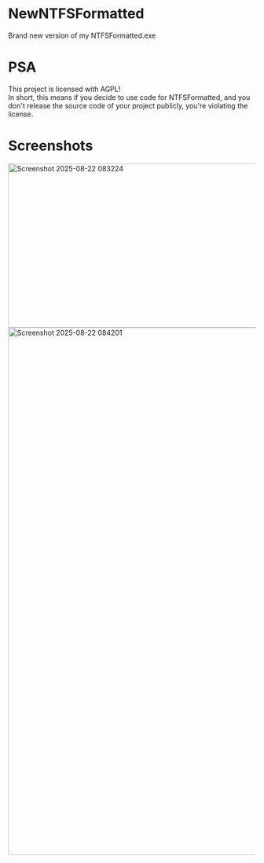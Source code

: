 # NewNTFSFormatted
Brand new version of my NTFSFormatted.exe

# PSA
This project is licensed with AGPL!<br>In short, this means if you decide to use code for NTFSFormatted, and you don't release the source code of your project publicly, you're violating the license.

# Screenshots
<img width="941" height="334" alt="Screenshot 2025-08-22 083224" src="https://github.com/user-attachments/assets/7d4288e8-54cf-49a3-8468-2be99feca58a" />

<img width="1919" height="1074" alt="Screenshot 2025-08-22 084201" src="https://github.com/user-attachments/assets/025445f0-12a9-4d58-b05e-633cc89c38c1" />
